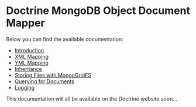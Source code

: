 # Doctrine MongoDB Object Document Mapper

Below you can find the available documentation:

* [Introduction](http://github.com/jwage/odm-documentation/blob/master/MongoDB/en/introduction.txt)
* [XML Mapping](http://github.com/jwage/odm-documentation/blob/master/MongoDB/en/xml-mapping.txt)
* [YML Mapping](http://github.com/jwage/odm-documentation/blob/master/MongoDB/en/yml-mapping.txt)
* [Inheritance](http://github.com/jwage/odm-documentation/blob/master/MongoDB/en/inheritance.txt)
* [Storing Files with MongoGridFS](http://github.com/jwage/odm-documentation/blob/master/MongoDB/en/storing-files-with-mongogridfs.txt)
* [Querying for Documents](http://github.com/jwage/odm-documentation/blob/master/MongoDB/en/querying-for-documents.txt)
* [Logging](http://github.com/jwage/odm-documentation/blob/master/MongoDB/en/logging.txt)

This documentation will all be available on the Doctrine website soon...